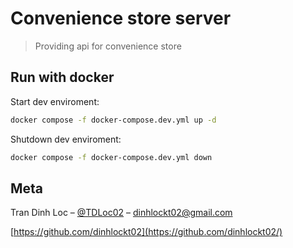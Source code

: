 # Convenience store server

> Providing api for convenience store

## Run with docker

Start dev enviroment:

```sh
docker compose -f docker-compose.dev.yml up -d
```

Shutdown dev enviroment:

```sh
docker compose -f docker-compose.dev.yml down
```

## Meta

Tran Dinh Loc – [@TDLoc02](https://www.facebook.com/TDLoc02) – dinhlockt02@gmail.com

[https://github.com/dinhlockt02](https://github.com/dinhlockt02/)
